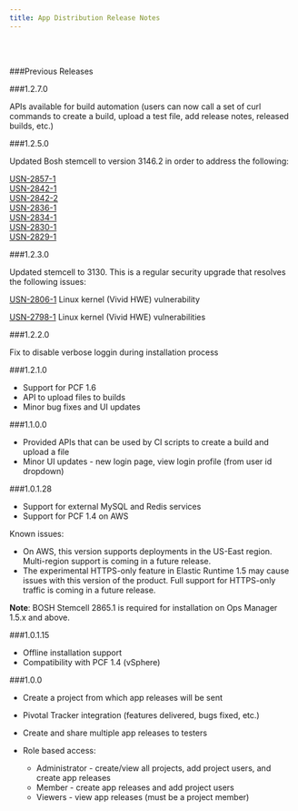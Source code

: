 ```yaml
---
title: App Distribution Release Notes
---
```


<br/>
<br/>


###Previous Releases



###1.2.7.0

APIs available for build automation (users can now call a set of curl commands to create a build, upload a test file, add release notes, released builds, etc.)


###1.2.5.0

Updated Bosh stemcell to version 3146.2 in order to address the following:

 [USN-2857-1](http://www.ubuntu.com/usn/usn-2857-1/) <br/>
 [USN-2842-1](http://www.ubuntu.com/usn/usn-2842-1/) <br/>
 [USN-2842-2](http://www.ubuntu.com/usn/usn-2842-2/) <br/>
 [USN-2836-1](http://www.ubuntu.com/usn/usn-2836-1/) <br/>
 [USN-2834-1](http://www.ubuntu.com/usn/usn-2834-1/) <br/>
 [USN-2830-1](http://www.ubuntu.com/usn/usn-2830-1/) <br/>
 [USN-2829-1](http://www.ubuntu.com/usn/usn-2829-1/) <br/>

###1.2.3.0

Updated stemcell to 3130. This is a regular security upgrade that resolves the following issues:

[USN-2806-1](http://www.ubuntu.com/usn/usn-2806-1/) Linux kernel (Vivid HWE) vulnerability
<br/>

[USN-2798-1](http://www.ubuntu.com/usn/usn-2798-1/) Linux kernel (Vivid HWE) vulnerabilities


###1.2.2.0

Fix to disable verbose loggin during installation process

###1.2.1.0

* Support for PCF 1.6
* API to upload files to builds
* Minor bug fixes and UI updates

###1.1.0.0

* Provided APIs that can be used by CI scripts to create a build and upload a file
* Minor UI updates - new login page, view login profile (from user id dropdown)

###1.0.1.28

* Support for external MySQL and Redis services
* Support for PCF 1.4 on AWS

Known issues:

* On AWS, this version supports deployments in the US-East region. Multi-region support is coming in a future release.
* The experimental HTTPS-only feature in Elastic Runtime 1.5 may cause issues with this version of the product. Full support for HTTPS-only traffic is coming in a future release.

<p class="note"><strong>Note</strong>: BOSH Stemcell 2865.1 is required for installation on Ops Manager 1.5.x and above.</p>

###1.0.1.15

* Offline installation support
* Compatibility with PCF 1.4 (vSphere)

###1.0.0

* Create a project from which app releases will be sent
* Pivotal Tracker integration (features delivered, bugs fixed, etc.)
* Create and share multiple app releases to testers
* Role based access:

     * Administrator - create/view all projects, add project users, and create app releases
     * Member - create app releases and add project users
     * Viewers - view app releases (must be a project member)
